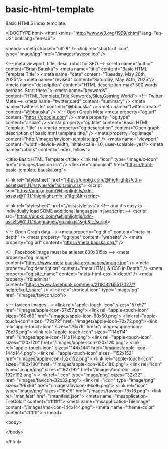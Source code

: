 # basic-html-template
Basic HTML5 index template.

&lt;!DOCTYPE html&gt; 
&lt;html xmlns="http://www.w3.org/1999/xhtml" lang="en-US" xml:lang="en-US"&gt; 
<!--~~~~~~~~~~~~~~~~~~~~~~~~~~~~~~~~~~~~~~~~~~~~~~~~~~~~~~~~~~~~~~~~~~~~~~~~~~~~~~~~~~~~~~~~~~~~-->
<!--~~~~~~~~~~~~~~~~~~~~~~~~~ readme.md of &lt;html5-basic-template&gt; ~~~~~~~~~~~~~~~~~~~~~~~~-->
<!--~~~~~~~~~~~~~~~~~~~~~~~~~~~~~~~~~~~~~~~~~~~~~~~~~~~~~~~~~~~~~~~~~~~~~~~~~~~~~~~~~~~~~~~~~~~~-->
&lt;head&gt; 
  &lt;meta charset="utf-8" /&gt; 
  &lt;link rel="shortcut icon" type="image/jpg" href="/images/favicon.ico" /&gt; 

  &lt;!-- meta viewport, title, desc, robot for SEO --&gt; 
  &lt;meta name="author" content="Brian Bauska"&gt; 
  &lt;meta name="title" content="Basic HTML Template Title"&gt; 
  &lt;meta name="date" content="Tuesday, May 20th, 2025"/&gt; 
  &lt;meta name="revised" content="Saturday, May 24th, 2025"/&gt; 
  &lt;meta name="description" content="HTML description-max? 500 words perhaps. Start there."&gt; 
  &lt;meta name="keywords" content="HTML,Template,Title,Keywords,Silus,Gaming,World"&gt; 
  &lt;!-- Twitter Meta --&gt; 
  &lt;meta name="twitter:card" content="summary" /&gt; 
  &lt;meta name="twitter:site" content="@bbauska" /&gt; 
  &lt;meta name="twitter:creator" content="@bbauska" /&gt; 
  &lt;!-- Open Graph Meta 
  &lt;meta property="og:url" content="https://google.com" /&gt; 
  &lt;meta property="og:type" content="article" /&gt; 
  &lt;meta property="og:title" content="Basic HTML Template Title" /&gt; 
  &lt;meta property="og:description" content="Open graph description of basic html template title." /&gt; 
  &lt;meta property="og:image" content="http://images/myicon-template.jpg" /&gt; 
  &lt;meta name="viewport" content="width=device-width, initial-scale=1.0, user-scalable=yes"&gt; 
  &lt;meta name="robots" content="index, follow"&gt; 

  &lt;title&gt;Basic HTML Template&lt;/title&gt;
  &lt;link rel="icon" type="image/x-icon" href="/images/favicon.ico" /&gt;
  &lt;link rel="canonical" href="https://html-basic-template.bauska.org"&gt;
  
  &lt;link rel="stylesheet" href="https://unpkg.com/@highlightjs/cdn-assets@11.11.1/styles/default.min.css"&gt;
  &lt;script src="https://unpkg.com/@highlightjs/cdn-assets@11.11.1/highlight.min.js"&gt;&lt;/script&gt;

  &lt;link rel="stylesheet" href="./css/style.css"&gt;
  &lt;!-- and it's easy to individually load SOME additional languages in javascript --&gt;
  &lt;script src="https://unpkg.com/@highlightjs/cdn-assets@11.11.1/languages/go.min.js"&gt;&lt;/script&gt;

&lt;!-- Open Graph data --&gt;
&lt;meta property="og:title" content="meta-in-depth" /&gt;
&lt;meta property="og:type" content="website" /&gt;
&lt;meta property="og:url" content="https://meta.bauska.org/" /&gt;

&lt;!-- Facebook image must be at least 600x315px --&gt;
&lt;meta property="og:image" content="https://www.meta.bauska.org/images/image.jpg" /&gt;
&lt;meta property="og:description" content="meta HTML &amp; CSS in Depth." /&gt;
&lt;meta property="og:site_name" content="meta-html-css-in-depth" /&gt;
&lt;meta property="fb:admins" content="https://www.facebook.com/help/211813265517027/?helpref=uf_share" /&gt;
&lt;link rel="shortcut icon" type="image/jpg" href="/images/favicon.ico"/&gt;

  &lt;!-- favicon images --&gt;
  &lt;link rel="apple-touch-icon" sizes="57x57" href="/images/apple-icon-57x57.png"&gt;
  &lt;link rel="apple-touch-icon" sizes="60x60" href="/images/apple-icon-60x60.png"&gt;
  &lt;link rel="apple-touch-icon" sizes="72x72" href="/images/apple-icon-72x72.png"&gt;
  &lt;link rel="apple-touch-icon" sizes="76x76" href="/images/apple-icon-76x76.png"&gt;
  &lt;link rel="apple-touch-icon" sizes="114x114" href="/images/apple-icon-114x114.png"&gt;
  &lt;link rel="apple-touch-icon" sizes="120x120" href="/images/apple-icon-120x120.png"&gt;
  &lt;link rel="apple-touch-icon" sizes="144x144" href="/images/apple-icon-144x144.png"&gt;
  &lt;link rel="apple-touch-icon" sizes="152x152" href="/images/apple-icon-152x152.png"&gt;
  &lt;link rel="apple-touch-icon" sizes="180x180" href="/images/apple-icon-180x180.png"&gt;
  &lt;link rel="icon" type="image/png" sizes="192x192"  href="/images/android-icon-192x192.png"&gt;
  &lt;link rel="icon" type="image/png" sizes="32x32" href="/images/favicon-32x32.png"&gt;
  &lt;link rel="icon" type="image/png" sizes="96x96" href="/images/favicon-96x96.png"&gt;
  &lt;link rel="icon" type="image/png" sizes="16x16" href="/images/favicon-16x16.png"&gt;
  &lt;link rel="manifest" href="/manifest.json"&gt;
  &lt;meta name="msapplication-TileColor" content="#ffffff"&gt;
  &lt;meta name="msapplication-TileImage" content="/images/ms-icon-144x144.png"&gt;
  &lt;meta name="theme-color" content="#ffffff"&gt;
&lt;/head&gt;
<!--~~~~~~~~~~~~~~~~~~~~~~~~~~~~~~~~~~~~~~~~~~~~~~~~~~~~~~~~~~~~~~~~~~~~~~~~~~~~~~~~~~~~~~~~~~~~-->
&lt;body&gt;

&lt;/body&gt;

&lt;/html&gt;
